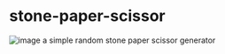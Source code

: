 # stone-paper-scissor
![image](https://user-images.githubusercontent.com/92429890/151673425-be24bdcf-df0d-47d8-88c9-1e4d2af9cc5b.png)
a simple random stone paper scissor generator 
